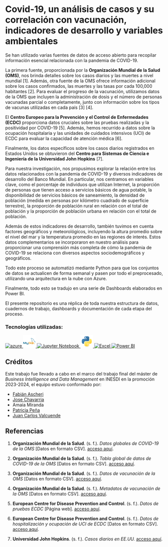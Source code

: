 # Covid-19, un análisis de casos y su correlación con vacunación, indicadores de desarrollo y variables ambientales

Se han utilizado varias fuentes de datos de acceso abierto para recopilar información esencial relacionada con la pandemia de COVID-19.

La primera fuente, proporcionada por la **Organización Mundial de la Salud (OMS)**, nos brinda detalles sobre los casos diarios y las muertes a nivel mundial [1]. Además, otra fuente de la OMS ofrece información adicional sobre los casos confirmados, las muertes y las tasas por cada 100,000 habitantes [2]. Para evaluar el progreso de la vacunación, utilizamos datos de la OMS que incluyen la administración de dosis y el número de personas vacunadas parcial o completamente, junto con información sobre los tipos de vacunas utilizadas en cada país [3] [4].

El **Centro Europeo para la Prevención y el Control de Enfermedades (ECDC)** proporciona datos cruciales sobre las pruebas realizadas y la positividad por COVID-19 [5]. Además, hemos recurrido a datos sobre la ocupación hospitalaria y las unidades de cuidados intensivos (UCI) de ECDC para evaluar la capacidad de atención médica [6].

Finalmente, los datos específicos sobre los casos diarios registrados en Estados Unidos se obtuvieron del **Centro para Sistemas de Ciencia e Ingeniería de la Universidad John Hopkins** [7].

Para nuestra investigación, nos propusimos explorar la relación entre los datos relacionados con la pandemia de COVID-19 y diversos indicadores de desarrollo del Banco Mundial. En particular, nos centramos en variables clave, como el porcentaje de individuos que utilizan Internet, la proporción de personas que tienen acceso a servicios básicos de agua potable, la disponibilidad de servicios básicos de saneamiento, la densidad de población (medida en personas por kilómetro cuadrado de superficie terrestre), la proporción de población rural en relación con el total de población y la proporción de población urbana en relación con el total de población.

Además de estos indicadores de desarrollo, también tuvimos en cuenta factores geográficos y meteorológicos, incluyendo la altura promedio sobre el nivel del mar y la temperatura promedio en las regiones de interés. Estos datos complementarios se incorporaron en nuestro análisis para proporcionar una comprensión más completa de cómo la pandemia de COVID-19 se relaciona con diversos aspectos sociodemográficos y geográficos.

Todo este proceso se automatizó mediante Python para que los conjuntos de datos se actualicen de forma semanal y pasen por todo el preprocesado, utilizando una arquitectura en la nube con Azure.

Finalmente, todo esto se tradujo en una serie de Dashboards elaborados en Power BI.

El presente repositorio es una réplica de toda nuestra estructura de datos, cuadernos de trabajo, dashboards y documentación de cada etapa del proceso.


<h3 align="left">Tecnologías utilizadas:</h3>
<p align="left">
  <a href="https://azure.microsoft.com/en-in/" target="_blank" rel="noreferrer">
    <img src="https://www.vectorlogo.zone/logos/microsoft_azure/microsoft_azure-icon.svg" alt="azure" width="40" height="40"/>
  </a>
  <a href="https://www.mysql.com/" target="_blank" rel="noreferrer">
    <img src="https://raw.githubusercontent.com/devicons/devicon/master/icons/mysql/mysql-original-wordmark.svg" alt="mysql" width="40" height="40"/>
  </a>
  <a href="https://jupyter.org/" target="_blank" rel="noreferrer">
    <img src="https://seeklogo.com/images/J/jupyter-logo-A91705F539-seeklogo.com.png" alt="Jupyter Notebook" width="40" height="40"/>
  </a>
  <a href="https://www.python.org" target="_blank" rel="noreferrer">
    <img src="https://raw.githubusercontent.com/devicons/devicon/master/icons/python/python-original.svg" alt="python" width="40" height="40"/>
  </a>
  <a href="https://www.microsoft.com/en-us/microsoft-365/excel" target="_blank" rel="noreferrer">
    <img src="https://upload.wikimedia.org/wikipedia/commons/3/34/Microsoft_Office_Excel_%282019%E2%80%93present%29.svg" alt="Excel" width="40" height="40"/>
  </a>
  <a href="https://powerbi.microsoft.com/en-us/" target="_blank" rel="noreferrer">
    <img src="https://static.wikia.nocookie.net/logopedia/images/8/8c/Kisspng-power-bi-business-intelligence-microsoft-azure-mic-office-365-d-nieuwe-cloud-omgeving-dynamics-on-5be7b365088c80.991032501541911397035.png/revision/latest/scale-to-width-down/1200?cb=20200213050332" alt="Power BI" width="40" height="40"/>
  </a>
</p>

## Créditos

Este trabajo fue llevado a cabo en el marco del trabajo final del máster de _Business Intelligence and Data Management_ en INESDI en la promoción 2023-2024, el equipo estuvo conformado por:

- [Fabián Ascheri](https://www.linkedin.com/in/fabian-ascheri-26456a2b/)
- [Jose Chavarria](https://www.linkedin.com/in/jose-chavarria-ab911a54/)
- Amaia Miranda
- [Patricia Peña](https://www.linkedin.com/in/patricia-pena-torres/)
- [Juan Carlos Valcuende](https://www.linkedin.com/in/juan-carlos-valcuende-alaez-b5952ba1/)

## Referencias


1. **Organización Mundial de la Salud**. (s. f.). *Datos globales de COVID-19 de la OMS* [Datos en formato CSV]. [acceso aquí](https://covid19.who.int/WHO-COVID-19-global-data.csv).

2. **Organización Mundial de la Salud**. (s. f.). *Tabla global de datos de COVID-19 de la OMS* [Datos en formato CSV]. [acceso aquí](https://covid19.who.int/WHO-COVID-19-global-table-data.csv).

3. **Organización Mundial de la Salud**. (s. f.). *Datos de vacunación de la OMS* [Datos en formato CSV]. [acceso aquí](https://covid19.who.int/who-data/vaccination-data.csv).

4. **Organización Mundial de la Salud**. (s. f.). *Metadatos de vacunación de la OMS* [Datos en formato CSV]. [acceso aquí](https://covid19.who.int/who-data/vaccination-metadata.csv).

5. **European Centre for Disease Prevention and Control**. (s. f.). *Datos de pruebas ECDC* [Página web]. [acceso aquí](https://opendata.ecdc.europa.eu/covid19/testing/).

6. **European Centre for Disease Prevention and Control**. (s. f.). *Datos de hospitalización y ocupación de UCI de ECDC* [Datos en formato CSV]. [acceso aquí](https://www.ecdc.europa.eu/en/publications-data/download-data-hospital-and-icu-admission-rates-and-current-occupancy-covid-19).

7. **Universidad John Hopkins**. (s. f.). *Casos diarios en EE.UU.* [acceso aquí](https://github.com/CSSEGISandData/COVID-19/tree/master/csse_covid_19_data/csse_covid_19_daily_reports_us).
